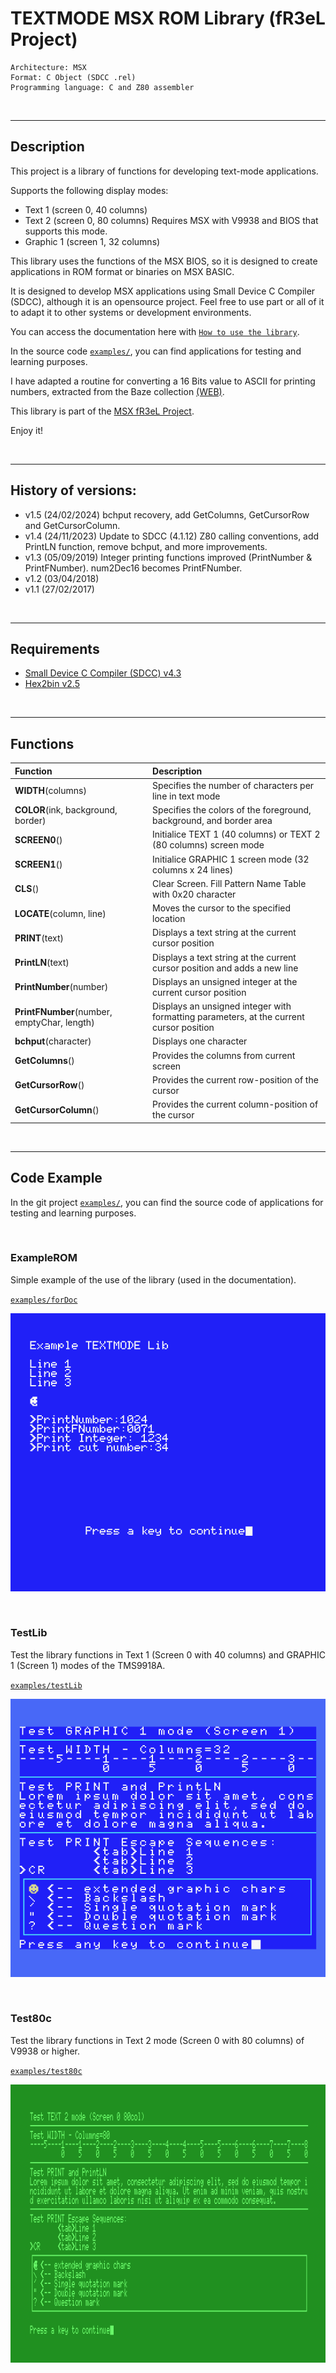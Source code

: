 # TEXTMODE MSX ROM Library (fR3eL Project)

```
Architecture: MSX
Format: C Object (SDCC .rel)
Programming language: C and Z80 assembler
```

<br/>

---

## Description

This project is a library of functions for developing text-mode applications.

Supports the following display modes:
- Text 1 (screen 0, 40 columns) 
- Text 2 (screen 0, 80 columns) Requires MSX with V9938 and BIOS that supports this mode.
- Graphic 1 (screen 1, 32 columns)

This library uses the functions of the MSX BIOS, so it is designed to create applications in ROM format or binaries on MSX BASIC.

It is designed to develop MSX applications using Small Device C Compiler (SDCC), although it is an opensource project. 
Feel free to use part or all of it to adapt it to other systems or development environments.

You can access the documentation here with [`How to use the library`](docs/HOWTO.md).

In the source code [`examples/`](examples/), you can find applications for testing and learning purposes.

I have adapted a routine for converting a 16 Bits value to ASCII for printing numbers, extracted from the Baze collection [(WEB)](http://baze.sk/3sc/misc/z80bits.html#5.1). 

This library is part of the [MSX fR3eL Project](https://github.com/mvac7/SDCC_MSX_fR3eL).

Enjoy it!

<br/>

---

## History of versions:

- v1.5 (24/02/2024) bchput recovery, add GetColumns, GetCursorRow and GetCursorColumn.
- v1.4 (24/11/2023) Update to SDCC (4.1.12) Z80 calling conventions, add PrintLN function, remove bchput, and more improvements.
- v1.3 (05/09/2019) Integer printing functions improved (PrintNumber & PrintFNumber). num2Dec16 becomes PrintFNumber.
- v1.2 (03/04/2018)
- v1.1 (27/02/2017)

<br/>

---

## Requirements

- [Small Device C Compiler (SDCC) v4.3](http://sdcc.sourceforge.net/)
- [Hex2bin v2.5](http://hex2bin.sourceforge.net/)

<br/>

---

## Functions

| Function | Description |
| :---     | :---        |
| **WIDTH**(columns) | Specifies the number of characters per line in text mode |
| **COLOR**(ink, background, border) | Specifies the colors of the foreground, background, and border area |
| **SCREEN0**() | Initialice TEXT 1 (40 columns) or TEXT 2 (80 columns) screen mode |
| **SCREEN1**() | Initialice GRAPHIC 1 screen mode (32 columns x 24 lines) |
| **CLS**() | Clear Screen. Fill Pattern Name Table with 0x20 character |
| **LOCATE**(column, line) | Moves the cursor to the specified location |
| **PRINT**(text) | Displays a text string at the current cursor position |
| **PrintLN**(text) | Displays a text string at the current cursor position and adds a new line |
| **PrintNumber**(number) | Displays an unsigned integer at the current cursor position |
| **PrintFNumber**(number, emptyChar, length) | Displays an unsigned integer with formatting parameters, at the current cursor position |
| **bchput**(character) | Displays one character |
| **GetColumns**()      | Provides the columns from current screen           |
| **GetCursorRow**()    | Provides the current row-position of the cursor    |
| **GetCursorColumn**() | Provides the current column-position of the cursor |

<br/>

---

## Code Example

In the git project [`examples/`](../examples/), you can find the source code of applications for testing and learning purposes.

<br/>

### ExampleROM

Simple example of the use of the library (used in the documentation).

[`examples/forDoc`](examples/forDoc)

![Example screenshot](docs/pics/ExampleROM_screenshot.png)

<br/>

### TestLib

Test the library functions in Text 1 (Screen 0 with 40 columns) and GRAPHIC 1 (Screen 1) modes of the TMS9918A.

[`examples/testLib`](examples/testLib)

![Example screenshot](docs/pics/testLib_screenshot.png)

<br/>

### Test80c

Test the library functions in Text 2 mode (Screen 0 with 80 columns) of V9938 or higher.

[`examples/test80c`](examples/test80c)

![Example screenshot](docs/pics/test80c_screenshot.png)
